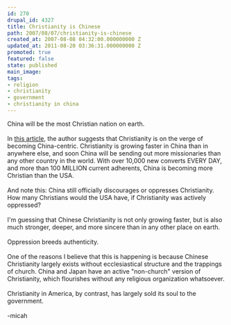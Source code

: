 ```yaml
---
id: 270
drupal_id: 4327
title: Christianity is Chinese
path: 2007/08/07/christianity-is-chinese
created_at: 2007-08-08 04:32:00.000000000 Z
updated_at: 2011-08-20 03:36:31.000000000 Z
promoted: true
featured: false
state: published
main_image: 
tags:
- religion
- christianity
- government
- christianity in china
---
```

China will be the most Christian nation on earth.<br /><br />In <a href="http://atimes.com/atimes/China/IH07Ad03.html">this article</a>, the author suggests that Christianity is on the verge of becoming China-centric. Christianity is growing faster in China than in anywhere else, and soon China will be sending out more missionaries than any other country in the world. With over 10,000 new converts EVERY DAY, and more than 100 MILLION current adherents, China is becoming more Christian than the USA.<br /><br />And note this: China still officially discourages or oppresses Christianity. How many Christians would the USA have, if Christianity was actively oppressed?<br /><br />I'm guessing that Chinese Christianity is not only growing faster, but is also much stronger, deeper, and more sincere than in any other place on earth.<br /><br />Oppression breeds authenticity.<br /><br />One of the reasons I believe that this is happening is because Chinese Christianity largely exists without ecclesiastical structure and the trappings of church. China and Japan have an active "non-church" version of Christianity, which flourishes without any religious organization whatsoever.<br /><br />Christianity in America, by contrast, has largely sold its soul to the government.<br /><br />-micah
